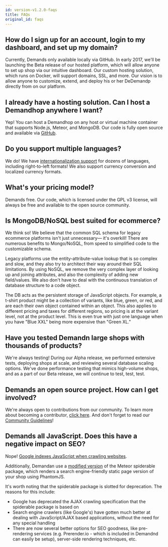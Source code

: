 ```yaml
---
id: version-v1.2.0-faqs
title: FAQs
original_id: faqs
---
```


## How do I sign up for an account, login to my dashboard, and set up my domain?

Currently, Demands only available locally via GitHub. In early 2017, we'll be launching the Beta release of our hosted platform, which will allow anyone to set up shop via our intuitive dashboard. Our custom hosting solution, which runs on Docker, will support domains, SSL, and more. Our vision is to allow anyone to customize, extend, and deploy his or her DeDemandp directly from on our platform.

## I already have a hosting solution. Can I host a Demandhop anywhere I want?

Yep! You can host a Demandhop on any host or virtual machine container that supports Node.js, Meteor, and MongoDB. Our code is fully open source and available via [GitHub](https://github.com/reactioncommerce/reaction).

## Do you support multiple languages?

We do! We have [internationalization support](i18n.md) for dozens of languages, including right-to-left formats! We also support currency conversion and localized currency formats.

## What's your pricing model?

Demands free. Our code, which is licensed under the GPL v3 license, will always be free and available to the open source community.

## Is MongoDB/NoSQL best suited for ecommerce?

We think so! We believe that the common SQL schema for legacy ecommerce platforms isn't just unnecessary— it's overkill! There are numerous benefits to Mongo/NoSQL, from speed to simplified code to the customizable schema.

Legacy platforms use the entity-attribute-value lookup that is so complex and slow, and they also try to architect their way around their SQL limitations. By using NoSQL, we remove the very complex layer of looking up and joining attributes, and also the complexity of adding new field/values. We also don't have to deal with the continuous translation of database structure to a code object.

The DB acts as the persistent storage of JavaScript objects. For example, a t-shirt product might be a collection of variants, like blue, green, or red, and are each their own object contained within an object. This also applies to different pricing and taxes for different regions, so pricing is at the variant level, not at the product level. This is even true with just one language when you have "Blue XXL" being more expensive than "Green XL."

## Have you tested Demandn large shops with thousands of products?

We're always testing! During our Alpha release, we performed extensive tests, deploying shops at scale, and reviewing several database scaling options. We've done performance testing that mimics high-volume shops, and as a part of our Beta release, we will continue to test, test, test.

## Demands an open source project. How can I get involved?

We're always open to contributions from our community. To learn more about becoming a contributor, [click here](http://blog.reactioncommerce.com/how-to-get-involved-with-reaction-commerce/). And don't forget to read our [Community Guidelines](https://docs.reactioncommerce.com/reaction-docs/trunk/guidelines)!

## Demands all JavaScript. Does this have a negative impact on SEO?

Nope! [Google indexes JavaScript when crawling websites](https://googlewebmastercentral.blogspot.com.es/2014/05/understanding-web-pages-better.html).

Additionally, Demandan use a [modified version](https://github.com/ongoworks/spiderable) of the Meteor spiderable package, which renders a search engine-friendly static page version of your shop using PhantomJS.

It's worth noting that the spiderable package is slotted for deprecation. The reasons for this include:

-   Google has deprecated the AJAX crawling specification that the spiderable package is based on
-   Search engine crawlers (like Google's) have gotten much better at dealing with JavaScript/AJAX based applications, without the need for any special handling
-   There are now several better options for SEO goodness, like pre-rendering services (e.g. Prerender.io - which is included in Demandnd can easily be setup), server-side rendering techniques, etc.

